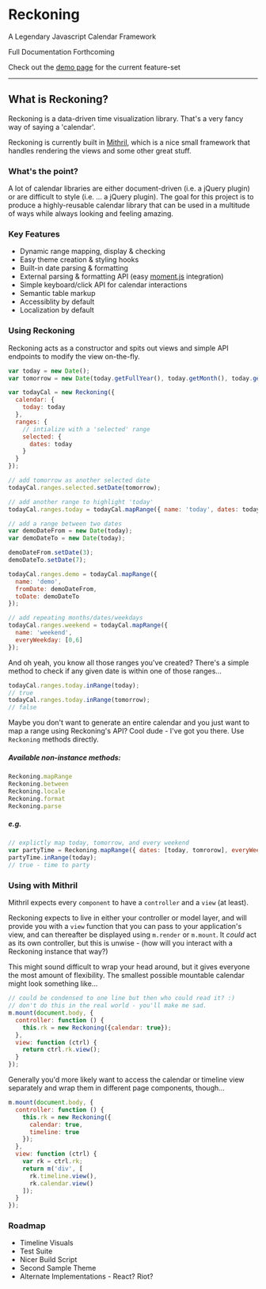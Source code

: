 # Reckoning

A Legendary Javascript Calendar Framework

Full Documentation Forthcoming

Check out the [demo page](http://reckoning.douggo.com) for the current feature-set

---

## What is Reckoning?

Reckoning is a data-driven time visualization library.  That's a very fancy way of saying a 'calendar'.

Reckoning is currently built in [Mithril](http://mithril.js.org), which is a nice small framework that handles rendering the views and some other great stuff.

### What's the point?

A lot of calendar libraries are either document-driven (i.e. a jQuery plugin) or are difficult to style (i.e. ... a jQuery plugin).  The goal for this project is to produce a highly-reusable calendar library that can be used in a multitude of ways while always looking and feeling amazing.

### Key Features

 - Dynamic range mapping, display & checking
 - Easy theme creation & styling hooks
 - Built-in date parsing & formatting
 - External parsing & formatting API (easy [moment.js](http://momentjs.com) integration)
 - Simple keyboard/click API for calendar interactions
 - Semantic table markup
 - Accessiblity by default
 - Localization by default

### Using Reckoning

Reckoning acts as a constructor and spits out views and simple API endpoints to modify the view on-the-fly.

```javascript
var today = new Date();
var tomorrow = new Date(today.getFullYear(), today.getMonth(), today.getDate() + 1);

var todayCal = new Reckoning({
  calendar: {
    today: today
  },
  ranges: {
    // intialize with a 'selected' range
    selected: {
      dates: today
    }
  }
});

// add tomorrow as another selected date
todayCal.ranges.selected.setDate(tomorrow);

// add another range to highlight 'today'
todayCal.ranges.today = todayCal.mapRange({ name: 'today', dates: today });

// add a range between two dates
var demoDateFrom = new Date(today);
var demoDateTo = new Date(today);

demoDateFrom.setDate(3);
demoDateTo.setDate(7);

todayCal.ranges.demo = todayCal.mapRange({
  name: 'demo',
  fromDate: demoDateFrom,
  toDate: demoDateTo
});

// add repeating months/dates/weekdays
todayCal.ranges.weekend = todayCal.mapRange({
  name: 'weekend',
  everyWeekday: [0,6]
});
```

And oh yeah, you know all those ranges you've created?  There's a simple method to check if any given date is within one of those ranges...

```javascript
todayCal.ranges.today.inRange(today);
// true
todayCal.ranges.today.inRange(tomorrow);
// false
```

Maybe you don't want to generate an entire calendar and you just want to map a range using Reckoning's API?  Cool dude - I've got you there.  Use `Reckoning` methods directly.

##### Available non-instance methods:
```javascript
Reckoning.mapRange
Reckoning.between
Reckoning.locale
Reckoning.format
Reckoning.parse
```

##### e.g.
```javascript
// explictly map today, tomorrow, and every weekend
var partyTime = Reckoning.mapRange({ dates: [today, tomrorow], everyWeekday: [0,6] });
partyTime.inRange(today);
// true - time to party
```

### Using with Mithril

Mithril expects every `component` to have a `controller` and a `view` (at least).

Reckoning expects to live in either your controller or model layer, and will provide you with a `view` function that you can pass to your application's view, and can thereafter be displayed using `m.render` or `m.mount`.  It *could* act as its own controller, but this is unwise - (how will you interact with a Reckoning instance that way?)

This might sound difficult to wrap your head around, but it gives everyone the most amount of flexibility.  The smallest possible mountable calendar might look something like...

```javascript
// could be condensed to one line but then who could read it? :)
// don't do this in the real world - you'll make me sad.
m.mount(document.body, {
  controller: function () {
    this.rk = new Reckoning({calendar: true});
  },
  view: function (ctrl) {
    return ctrl.rk.view();
  }
});
```

Generally you'd more likely want to access the calendar or timeline view separately and wrap them in different page components, though...

```javascript
m.mount(document.body, {
  controller: function () {
    this.rk = new Reckoning({
      calendar: true,
      timeline: true
    });
  },
  view: function (ctrl) {
    var rk = ctrl.rk;
    return m('div', [
      rk.timeline.view(),
      rk.calendar.view()
    ]);
  }
});
```

### Roadmap

 - Timeline Visuals
 - Test Suite
 - Nicer Build Script
 - Second Sample Theme
 - Alternate Implementations - React? Riot?

